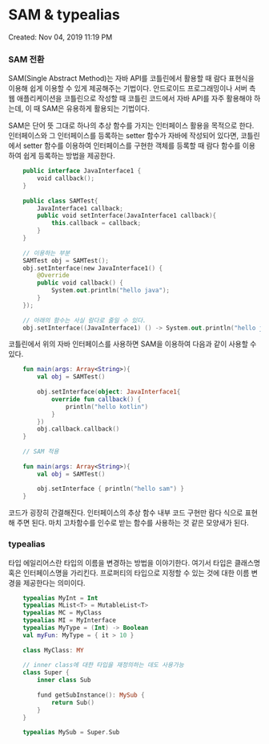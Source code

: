 # SAM & typealias

Created: Nov 04, 2019 11:19 PM

### SAM 전환

SAM(Single Abstract Method)는 자바 API를 코틀린에서 활용할 때 람다 표현식을 이용해 쉽게 이용할 수 있게 제공해주는 기법이다. 안드로이드 프로그래밍이나 서버 측 웹 애플리케이션을 코틀린으로 작성할 때 코틀린 코드에서 자바 API를 자주 활용해야 하는데, 이 때 SAM은 유용하게 활용되는 기법이다.

SAM은 단어 뜻 그대로 하나의 추상 함수를 가지는 인터페이스 활용을 목적으로 한다. 인터페이스와 그 인터페이스를 등록하는 setter 함수가 자바에 작성되어 있다면, 코틀린에서 setter 함수를 이용하여 인터페이스를 구현한 객체를 등록할 때 람다 함수를 이용하여 쉽게 등록하는 방법을 제공한다.
```kotlin
    public interface JavaInterface1 {
    	void callback();
    }
    
    public class SAMTest{
    	JavaInterface1 callback;
    	public void setInterface(JavaInterface1 callback){
    		this.callback = callback;
    	}
    }
    
    // 이용하는 부분
    SAMTest obj = SAMTest();
    obj.setInterface(new JavaInterface1() {
    	@Override
    	public void callback() {
    		System.out.println("hello java");
    	}
    });
    
    // 아래의 함수는 사실 람다로 줄일 수 있다.
    obj.setInterface((JavaInterface1) () -> System.out.println("hello java"))
```
코틀린에서 위의 자바 인터페이스를 사용하면 SAM을 이용하여 다음과 같이 사용할 수 있다.
```kotlin
    fun main(args: Array<String>){
    	val obj = SAMTest()
    
    	obj.setInterface(object: JavaInterface1{
    		override fun callback() {
    			println("hello kotlin")
    		}
    	})
    	obj.callback.callback()
    }
    
    // SAM 적용
    
    fun main(args: Array<String>){
    	val obj = SAMTest()
    
    	obj.setInterface { println("hello sam") }
    }
```
코드가 굉장히 간결해진다. 인터페이스의 추상 함수 내부 코드 구현만 람다 식으로 표현해 주면 된다. 마치 고차함수를 인수로 받는 함수를 사용하는 것 같은 모양새가 된다.

### typealias

타입 에일리어스란 타입의 이름을 변경하는 방법을 이야기한다. 여기서 타입은 클래스명 혹은 인터페이스명을 가리킨다. 프로퍼티의 타입으로 지정할 수 있는 것에 대한 이름 변경을 제공한다는 의미이다.
```kotlin
    typealias MyInt = Int
    typealias MList<T> = MutableList<T>
    typealias MC = MyClass
    typealias MI = MyInterface
    typealias MyType = (Int) -> Boolean
    val myFun: MyType = { it > 10 }
    
    class MyClass: MY
    
    // inner class에 대한 타입을 재정의하는 데도 사용가능
    class Super {
    	inner class Sub
    
    	fund getSubInstance(): MySub {
    		return Sub()
    	}
    }
    
    typealias MySub = Super.Sub
```